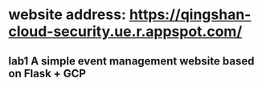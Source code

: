 # website address: https://qingshan-cloud-security.ue.r.appspot.com/

## lab1 A simple event management website based on Flask + GCP
